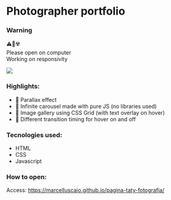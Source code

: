 # Photographer portfolio

### Warning
:warning::no_mobile_phones::radioactive: <br>
Please open on computer <br>
Working on responsivity

<img src="assets/img/screencapture-marcelluscaio-github-io-pagina-taty-fotografia-2022-10-28-17_10_34.png">


### Highlights:
* :metal: Parallax effect
* :mage: Infinite carousel made with pure JS (no libraries used)
* :hamburger: Image gallery using CSS Grid (with text overlay on hover)
* :musical_keyboard: Different transition timing for hover on and off

### Tecnologies used:

* HTML
* CSS
* Javascript

### How to open:

Access: https://marcelluscaio.github.io/pagina-taty-fotografia/
